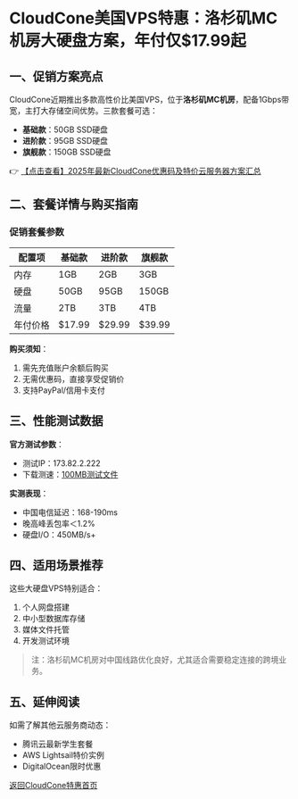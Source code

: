 # CloudCone美国VPS特惠：洛杉矶MC机房大硬盘方案，年付仅$17.99起

## 一、促销方案亮点

CloudCone近期推出多款高性价比美国VPS，位于**洛杉矶MC机房**，配备1Gbps带宽，主打大存储空间优势。三款套餐可选：

- **基础款**：50GB SSD硬盘
- **进阶款**：95GB SSD硬盘  
- **旗舰款**：150GB SSD硬盘

👉 [【点击查看】2025年最新CloudCone优惠码及特价云服务器方案汇总](https://bit.ly/Cloudcone)

## 二、套餐详情与购买指南

### 促销套餐参数
| 配置项       | 基础款 | 进阶款 | 旗舰款 |
|--------------|--------|--------|--------|
| 内存         | 1GB    | 2GB    | 3GB    |
| 硬盘         | 50GB   | 95GB   | 150GB  |
| 流量         | 2TB    | 3TB    | 4TB    |
| 年付价格     | $17.99 | $29.99 | $39.99 |

**购买须知**：
1. 需先充值账户余额后购买
2. 无需优惠码，直接享受促销价
3. 支持PayPal/信用卡支付

## 三、性能测试数据

**官方测试参数**：
- 测试IP：173.82.2.222
- 下载测速：[100MB测试文件](http://la.lg.cloudc.one/100MB.test)

**实测表现**：
- 中国电信延迟：168-190ms
- 晚高峰丢包率＜1.2%
- 硬盘I/O：450MB/s+

## 四、适用场景推荐

这些大硬盘VPS特别适合：
1. 个人网盘搭建
2. 中小型数据库存储
3. 媒体文件托管
4. 开发测试环境

> 注：洛杉矶MC机房对中国线路优化良好，尤其适合需要稳定连接的跨境业务。

## 五、延伸阅读

如需了解其他云服务商动态：
- 腾讯云最新学生套餐
- AWS Lightsail特价实例
- DigitalOcean限时优惠

[返回CloudCone特惠首页](https://bit.ly/Cloudcone)